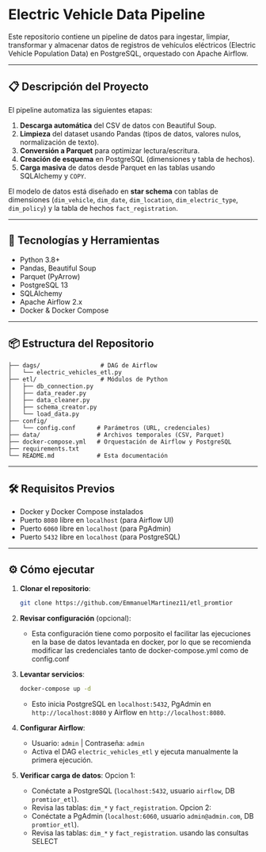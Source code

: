 # Electric Vehicle Data Pipeline

Este repositorio contiene un pipeline de datos para ingestar, limpiar, transformar y almacenar datos de registros de vehículos eléctricos (Electric Vehicle Population Data) en PostgreSQL, orquestado con Apache Airflow.

---

## 📋 Descripción del Proyecto

El pipeline automatiza las siguientes etapas:

1. **Descarga automática** del CSV de datos con Beautiful Soup.
2. **Limpieza** del dataset usando Pandas (tipos de datos, valores nulos, normalización de texto).
3. **Conversión a Parquet** para optimizar lectura/escritura.
4. **Creación de esquema** en PostgreSQL (dimensiones y tabla de hechos).
5. **Carga masiva** de datos desde Parquet en las tablas usando SQLAlchemy y `COPY`.

El modelo de datos está diseñado en **star schema** con tablas de dimensiones (`dim_vehicle`, `dim_date`, `dim_location`, `dim_electric_type`, `dim_policy`) y la tabla de hechos `fact_registration`.

---

## 🚀 Tecnologías y Herramientas

* Python 3.8+
* Pandas, Beautiful Soup
* Parquet (PyArrow)
* PostgreSQL 13
* SQLAlchemy
* Apache Airflow 2.x
* Docker & Docker Compose

---

## 📦 Estructura del Repositorio

```
├── dags/                 # DAG de Airflow
│   └── electric_vehicles_etl.py
├── etl/                  # Módulos de Python
│   ├── db_connection.py
│   ├── data_reader.py
│   ├── data_cleaner.py
│   ├── schema_creator.py
│   └── load_data.py
├── config/
│   └── config.conf      # Parámetros (URL, credenciales)
├── data/                # Archivos temporales (CSV, Parquet)
├── docker-compose.yml   # Orquestación de Airflow y PostgreSQL
├── requirements.txt
└── README.md            # Esta documentación
```

---

## 🛠️ Requisitos Previos

* Docker y Docker Compose instalados
* Puerto `8080` libre en `localhost` (para Airflow UI)
* Puerto `6060` libre en `localhost` (para PgAdmin)
* Puerto `5432` libre en `localhost` (para PostgreSQL)

---

## ⚙️ Cómo ejecutar

1. **Clonar el repositorio**:

   ```bash
   git clone https://github.com/EmmanuelMartinez11/etl_promtior
   ```

2. **Revisar configuración** (opcional):
   * Esta configuración tiene como porposito el facilitar las ejecuciones en la base de datos levantada en docker, por lo que se recomienda modificar las credenciales tanto de docker-compose.yml como de config.conf

3. **Levantar servicios**:

   ```bash
   docker-compose up -d
   ```

   * Esto inicia PostgreSQL en `localhost:5432`,  PgAdmin en `http://localhost:8080` y Airflow en `http://localhost:8080`.

4. **Configurar Airflow**:

   * Usuario: `admin` | Contraseña: `admin`
   * Activa el DAG `electric_vehicles_etl` y ejecuta manualmente la primera ejecución.

5. **Verificar carga de datos**:
  Opcion 1:
   * Conéctate a PostgreSQL (`localhost:5432`, usuario `airflow`, DB `promtior_etl`).
   * Revisa las tablas: `dim_*` y `fact_registration`.
  Opcion 2:
   * Conéctate a PgAdmin (`localhost:6060`, usuario `admin@admin.com`, DB `promtior_etl`).
   * Revisa las tablas: `dim_*` y `fact_registration`. usando las consultas SELECT
